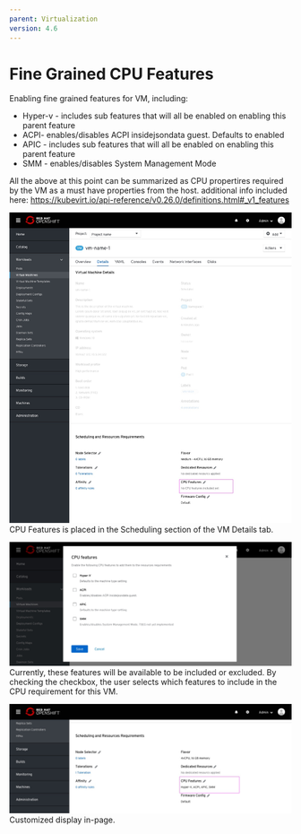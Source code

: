 ```yaml
---
parent: Virtualization
version: 4.6
---
```


# Fine Grained CPU Features

Enabling fine grained features for VM, including:
- Hyper-v - includes sub features that will all be enabled on enabling this parent feature
- ACPI- enables/disables ACPI insidejsondata guest. Defaults to enabled
- APIC - includes sub features that will all be enabled on enabling this parent feature
- SMM - enables/disables System Management Mode

All the above at this point can be summarized as CPU propertires required by the VM as a must have properties from the host.
additional info included here:
https://kubevirt.io/api-reference/v0.26.0/definitions.html#_v1_features

![VM page CPU features default](img/CPU-features-0-0.jpg)
CPU Features is placed in the Scheduling section of the VM Details tab.

![CPU features modal](img/CPU-features-1-0.jpg)
Currently, these features will be available to be included or excluded.
By checking the checkbox, the user selects which features to include in the CPU requirement for this VM.

![VM page CPU features customized](img/CPU-features-2-0.jpg)
Customized display in-page.

